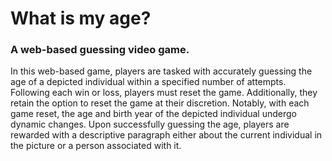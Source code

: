 # What is my age?

### A web-based guessing video game.

<section id="rules">
  In this web-based game, players are tasked with accurately guessing the age of a depicted individual within a specified number of attempts. Following each win or loss, players must reset the game. Additionally, they retain the option to reset the game at their discretion. Notably, with each game reset, the age and birth year of the depicted individual undergo dynamic changes. Upon successfully guessing the age, players are rewarded with a descriptive paragraph either about the current individual in the picture or a person associated with it.
<br>
